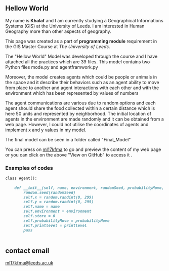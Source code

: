 ## Hellow World
My name is **Khalaf** and I am currently studying a Geographical Informations Systems (GIS) at the University of Leeds.
I am interested in Human Geography more than other aspects of geography. 


This page was created as a part of **programming module** requirement in the GIS Master Course at _The University of Leeds_.

The "Hellow World" Model was developed through the course and I have attached all the practices which are 39 files. 
This model contains two Python files mode.py and agentframwork.py  

Moreover, the model creates agents which could be people or animals in the space and it describe their behaviors 
such as an agent ability to move from place to another and agent interactions with each other and with
the environment which has been represented by values of numbers

The agent communications are various due to random options and each agent should share the food collected within a certain distance which is here 50 units and represented by neighborhood. 
The initial location of agents in the environment  are made randomly and it can be obtained from a web page.
However, I could not utilise the coordinates of agents and implement x and y values in my model.


The final model can be seen in a folder called "Final_Model"

You can press on [ml17kfma](https://github.com/Khalaf57/ml17kfma/tree/master/Python%20Scripts) to go and preview the content of my
web page or you can click on the above  "View on GitHub" to access it .




### Examples of codes 


```markdown
class Agent():
    
    def __init__(self, name, environment, randomSeed, probabilityMove, printlevel):
        random.seed(randomSeed)
        self.x = random.randint(0, 299)
        self.y = random.randint(0, 299)
        self.name = name
        self.environment = environment
        self.store = 0
        self.probabilityMove = probabilityMove
        self.printlevel = printlevel
        pass
    
```


## contact email

ml17kfma@leeds.ac.uk

